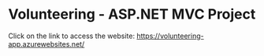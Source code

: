# Volunteering - ASP.NET MVC Project
Click on the link to access the website: https://volunteering-app.azurewebsites.net/
